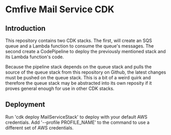 # Cmfive Mail Service CDK

## Introduction
This repository contains two CDK stacks. The first, will create an SQS queue and a Lambda function to consume the queue's messages. The second create a CodePipeline to deploy the previously mentioned stack and its Lambda function's code.

Because the pipeline stack depends on the queue stack and pulls the source of the queue stack from this repository on Github, the latest changes must be pushed on the queue stack. This is a bit of a weird quirk and therefore the queue stack may be abstracted into its own reposity if it proves general enough for use in other CDK stacks.

## Deployment
Run 'cdk deploy MailServiceStack' to deploy with your default AWS credentials. Add '--profile PROFILE_NAME' to the command to use a different set of AWS credentials.